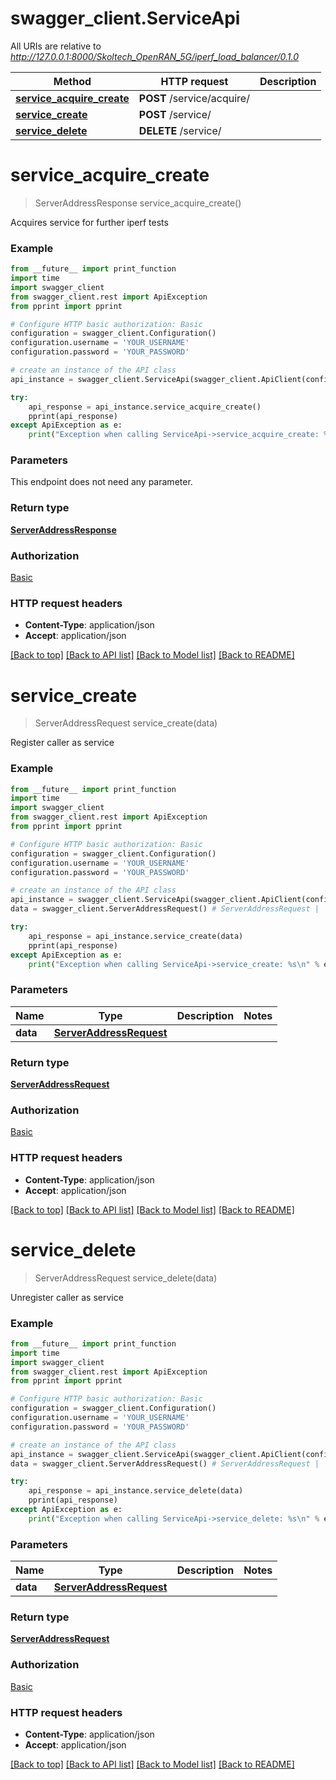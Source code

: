 # swagger_client.ServiceApi

All URIs are relative to *http://127.0.0.1:8000/Skoltech_OpenRAN_5G/iperf_load_balancer/0.1.0*

Method | HTTP request | Description
------------- | ------------- | -------------
[**service_acquire_create**](ServiceApi.md#service_acquire_create) | **POST** /service/acquire/ | 
[**service_create**](ServiceApi.md#service_create) | **POST** /service/ | 
[**service_delete**](ServiceApi.md#service_delete) | **DELETE** /service/ | 


# **service_acquire_create**
> ServerAddressResponse service_acquire_create()



Acquires service for further iperf tests

### Example
```python
from __future__ import print_function
import time
import swagger_client
from swagger_client.rest import ApiException
from pprint import pprint

# Configure HTTP basic authorization: Basic
configuration = swagger_client.Configuration()
configuration.username = 'YOUR_USERNAME'
configuration.password = 'YOUR_PASSWORD'

# create an instance of the API class
api_instance = swagger_client.ServiceApi(swagger_client.ApiClient(configuration))

try:
    api_response = api_instance.service_acquire_create()
    pprint(api_response)
except ApiException as e:
    print("Exception when calling ServiceApi->service_acquire_create: %s\n" % e)
```

### Parameters
This endpoint does not need any parameter.

### Return type

[**ServerAddressResponse**](ServerAddressResponse.md)

### Authorization

[Basic](../README.md#Basic)

### HTTP request headers

 - **Content-Type**: application/json
 - **Accept**: application/json

[[Back to top]](#) [[Back to API list]](../README.md#documentation-for-api-endpoints) [[Back to Model list]](../README.md#documentation-for-models) [[Back to README]](../README.md)

# **service_create**
> ServerAddressRequest service_create(data)



Register caller as service

### Example
```python
from __future__ import print_function
import time
import swagger_client
from swagger_client.rest import ApiException
from pprint import pprint

# Configure HTTP basic authorization: Basic
configuration = swagger_client.Configuration()
configuration.username = 'YOUR_USERNAME'
configuration.password = 'YOUR_PASSWORD'

# create an instance of the API class
api_instance = swagger_client.ServiceApi(swagger_client.ApiClient(configuration))
data = swagger_client.ServerAddressRequest() # ServerAddressRequest | 

try:
    api_response = api_instance.service_create(data)
    pprint(api_response)
except ApiException as e:
    print("Exception when calling ServiceApi->service_create: %s\n" % e)
```

### Parameters

Name | Type | Description  | Notes
------------- | ------------- | ------------- | -------------
 **data** | [**ServerAddressRequest**](ServerAddressRequest.md)|  | 

### Return type

[**ServerAddressRequest**](ServerAddressRequest.md)

### Authorization

[Basic](../README.md#Basic)

### HTTP request headers

 - **Content-Type**: application/json
 - **Accept**: application/json

[[Back to top]](#) [[Back to API list]](../README.md#documentation-for-api-endpoints) [[Back to Model list]](../README.md#documentation-for-models) [[Back to README]](../README.md)

# **service_delete**
> ServerAddressRequest service_delete(data)



Unregister caller as service

### Example
```python
from __future__ import print_function
import time
import swagger_client
from swagger_client.rest import ApiException
from pprint import pprint

# Configure HTTP basic authorization: Basic
configuration = swagger_client.Configuration()
configuration.username = 'YOUR_USERNAME'
configuration.password = 'YOUR_PASSWORD'

# create an instance of the API class
api_instance = swagger_client.ServiceApi(swagger_client.ApiClient(configuration))
data = swagger_client.ServerAddressRequest() # ServerAddressRequest | 

try:
    api_response = api_instance.service_delete(data)
    pprint(api_response)
except ApiException as e:
    print("Exception when calling ServiceApi->service_delete: %s\n" % e)
```

### Parameters

Name | Type | Description  | Notes
------------- | ------------- | ------------- | -------------
 **data** | [**ServerAddressRequest**](ServerAddressRequest.md)|  | 

### Return type

[**ServerAddressRequest**](ServerAddressRequest.md)

### Authorization

[Basic](../README.md#Basic)

### HTTP request headers

 - **Content-Type**: application/json
 - **Accept**: application/json

[[Back to top]](#) [[Back to API list]](../README.md#documentation-for-api-endpoints) [[Back to Model list]](../README.md#documentation-for-models) [[Back to README]](../README.md)

